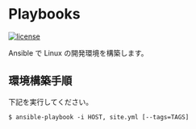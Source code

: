 # Playbooks

[![license](https://img.shields.io/badge/LICENSE-MIT-blue.svg)](LICENSE)

Ansible で Linux の開発環境を構築します。

## 環境構築手順

下記を実行してください。

```shell
$ ansible-playbook -i HOST, site.yml [--tags=TAGS]
```
